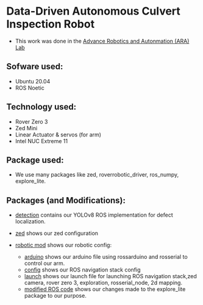 # Data-Driven Autonomous Culvert Inspection Robot

- This work was done in the [Advance Robotics and Autonmation (ARA) Lab](https://ara.cse.unr.edu/) 

## Sofware used:
- Ubuntu 20.04 
- ROS Noetic

## Technology used:
- Rover Zero 3
- Zed Mini
- Linear Actuator & servos (for arm)
- Intel NUC Extreme 11

## Package used:
- We use many packages like zed, roverrobotic_driver, ros_numpy, explore_lite.

## Packages (and Modifications):

- [detection](https://github.com/khuechuong/culvert_inspection/tree/main/detection) contains our YOLOv8 ROS implementation for defect localization.

- [zed](https://github.com/khuechuong/culvert_inspection/tree/main/zed) shows our zed configuration

- [robotic mod](https://github.com/khuechuong/culvert_inspection/tree/main/robotic%20mod) shows our robotic config:
  - [arduino](https://github.com/khuechuong/culvert_inspection/tree/main/robotic%20mod/arduino) shows our arduino file using rossarduino and rosserial to control our arm.
  - [config](https://github.com/khuechuong/culvert_inspection/tree/main/robotic%20mod/config) shows our ROS navigation stack config
  - [launch](https://github.com/khuechuong/culvert_inspection/tree/main/robotic%20mod/launch) shows our launch file for launching ROS navigation stack,zed camera, rover zero 3, exploration, rosserial_node, 2d mapping.
  - [modified ROS code](https://github.com/khuechuong/culvert_inspection/tree/main/robotic%20mod/modified%20ROS%20code) shows our changes made to the explore_lite package to our purpose. 

